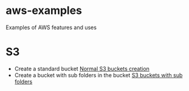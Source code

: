# aws-examples
Examples of AWS features and uses



# S3
- Create a standard bucket  [Normal S3 buckets creation](https://github.com/Roche-Olivier/aws-examples/tree/main/CloudFormation/S3/s3_bucket)
- Create a bucket with sub folders in the bucket [S3 buckets with sub folders](https://github.com/Roche-Olivier/aws-examples/tree/main/CloudFormation/S3/s3_buckets_with_sub_folders)

